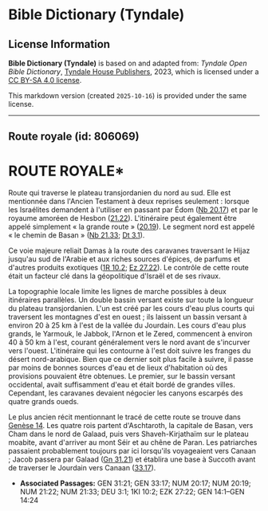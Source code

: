 # Bible Dictionary (Tyndale)

## License Information

**Bible Dictionary (Tyndale)** is based on and adapted from: _Tyndale Open Bible Dictionary_, [Tyndale House Publishers](https://tyndaleopenresources.com/), 2023, which is licensed under a [CC BY-SA 4.0 license](https://creativecommons.org/licenses/by-sa/4.0/legalcode.en).

This markdown version (created `2025-10-16`) is provided under the same license.



--------------------------------

## Route royale (id: 806069)

ROUTE ROYALE\*
==============

Route qui traverse le plateau transjordanien du nord au sud. Elle est mentionnée dans l'Ancien Testament à deux reprises seulement : lorsque les Israélites demandent à l'utiliser en passant par Édom ([Nb 20\.17](https://ref.ly/Num20:17)) et par le royaume amoréen de Hesbon ([21\.22](https://ref.ly/Num21:22)). L'itinéraire peut également être appelé simplement « la grande route » ([20\.19](https://ref.ly/Num20:19)). Le segment nord est appelé « le chemin de Basan » ([Nb 21\.33](https://ref.ly/Num21:33); [Dt 3\.1](https://ref.ly/Deut3:1)).

Ce voie majeure reliait Damas à la route des caravanes traversant le Hijaz jusqu'au sud de l'Arabie et aux riches sources d'épices, de parfums et d'autres produits exotiques ([1R 10\.2](https://ref.ly/1Kgs10:2); [Ez 27\.22](https://ref.ly/Ezek27:22)). Le contrôle de cette route était un facteur clé dans la géopolitique d'Israël et de ses rivaux.

La topographie locale limite les lignes de marche possibles à deux itinéraires parallèles. Un double bassin versant existe sur toute la longueur du plateau transjordanien. L'un est créé par les cours d'eau plus courts qui traversent les montagnes d'est en ouest ; ils laissent un bassin versant à environ 20 à 25 km à l'est de la vallée du Jourdain. Les cours d'eau plus grands, le Yarmouk, le Jabbok, l'Arnon et le Zered, commencent à environ 40 à 50 km à l'est, courant généralement vers le nord avant de s'incurver vers l'ouest. L'itinéraire qui les contourne à l'est doit suivre les franges du désert nord\-arabique. Bien que ce dernier soit plus facile à suivre, il passe par moins de bonnes sources d'eau et de lieux d'habitation où des provisions pouvaient être obtenues. Le premier, sur le bassin versant occidental, avait suffisamment d'eau et était bordé de grandes villes. Cependant, les caravanes devaient négocier les canyons escarpés des quatre grands oueds.

Le plus ancien récit mentionnant le tracé de cette route se trouve dans [Genèse 14](https://ref.ly/Gen14:1-Gen14:24). Les quatre rois partent d'Aschtaroth, la capitale de Basan, vers Cham dans le nord de Galaad, puis vers Shaveh\-Kirjathaïm sur le plateau moabite, avant d'arriver au mont Séir et au chêne de Paran. Les patriarches passaient probablement toujours par ici lorsqu'ils voyageaient vers Canaan ; Jacob passera par Galaad ([Gn 31\.21](https://ref.ly/Gen31:21)) et établira une base à Succoth avant de traverser le Jourdain vers Canaan ([33\.17](https://ref.ly/Gen33:17)).

* **Associated Passages:** GEN 31:21; GEN 33:17; NUM 20:17; NUM 20:19; NUM 21:22; NUM 21:33; DEU 3:1; 1KI 10:2; EZK 27:22; GEN 14:1–GEN 14:24

